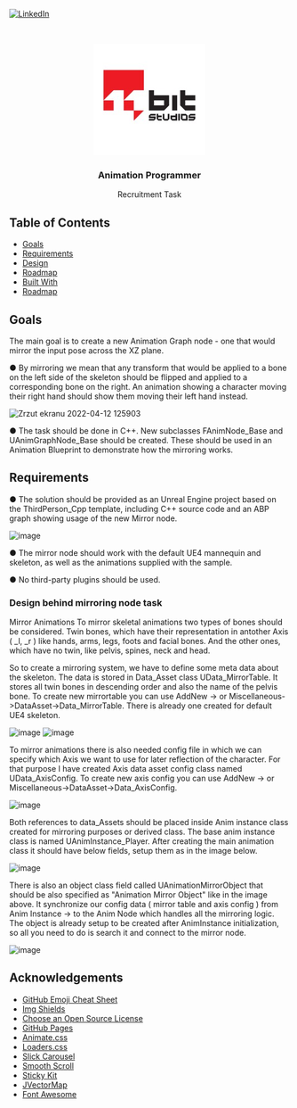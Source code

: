 [![LinkedIn][linkedin-shield]][linkedin-url]



<!-- PROJECT LOGO -->
<p align="center">
 
<br />
<p align="center">
  <a href="https://github.com/pbrzoska024/FPS-MULTIPLAYER-PROJECT-WINDOWS64-32BIT-">
  </a>
  <img src="images/LOGO.jpg" alt="Logo" width="200" height="200">
  <h3 align="center">Animation Programmer </h3>

  <p align="center">
  Recruitment Task
   



<!-- TABLE OF CONTENTS -->
## Table of Contents

* [Goals](#Goals)
* [Requirements](#Requirements)
* [Design](#Design)
* [Roadmap](#roadmap)
 * [Built With](#built-with)
* [Roadmap](#roadmap)




<!-- Goals -->
## Goals

The main goal is to create a new Animation Graph node - one that would mirror the input pose across the XZ plane.

● By mirroring we mean that any transform that would be applied to a bone on the left
side of the skeleton should be flipped and applied to a corresponding bone on the
right. An animation showing a character moving their right hand should show them
moving their left hand instead.
 
 ![Zrzut ekranu 2022-04-12 125903](https://user-images.githubusercontent.com/53401206/162945852-cd1e6c0f-3fa6-4569-a58a-5420cda831a5.png)

● The task should be done in C++. New subclasses FAnimNode_Base and
UAnimGraphNode_Base should be created. These should be used in an Animation
Blueprint to demonstrate how the mirroring works.



<!-- Requirements -->
## Requirements

● The solution should be provided as an Unreal Engine project based on the
ThirdPerson_Cpp template, including C++ source code and an ABP graph showing
usage of the new Mirror node.
 
 ![image](https://user-images.githubusercontent.com/53401206/162946123-31122f4f-3c6c-4987-8e69-ff63e7e7f436.png)

● The mirror node should work with the default UE4 mannequin and skeleton, as well
as the animations supplied with the sample.

● No third-party plugins should be used.



### Design behind mirroring node task
 
 Mirror Animations
To mirror skeletal animations two types of bones should be considered. Twin bones, which have their representation in antother Axis ( _l, _r ) like hands, arms, legs, foots and facial bones. And the other ones, which have no twin, like pelvis, spines, neck and head.

So to create a mirroring system, we have to define some meta data about the skeleton. The data is stored in Data_Asset class UData_MirrorTable.
It stores all twin bones in descending  order and also the name of the pelvis bone. To create new mirrortable you can use
AddNew -> or Miscellaneous->DataAsset->Data_MirrorTable.
There is already one created for default UE4 skeleton.
 
 ![image](https://user-images.githubusercontent.com/53401206/162947739-fba3c5e7-fe35-439d-b57d-319ae1afddfd.png)
 ![image](https://user-images.githubusercontent.com/53401206/162947838-fe8cc448-996a-4d8d-82ad-83f37d08bc7b.png)

To mirror animations there is also needed config file in which we can specify which Axis we want to use for later reflection of the character.
For that purpose I have created Axis data asset config class named UData_AxisConfig. To create new axis config you can use
AddNew -> or Miscellaneous->DataAsset->Data_AxisConfig.

![image](https://user-images.githubusercontent.com/53401206/162949688-fab9397f-dbb1-4238-9c45-305e26101e16.png)


 Both references to data_Assets should be placed inside Anim instance class created for mirroring purposes or derived class.
 The base anim instance class is named UAnimInstance_Player. After creating the main animation class it should have below fields, setup them as in the image below.
 
 ![image](https://user-images.githubusercontent.com/53401206/162950525-262636c4-ea5f-4adf-a4cb-fe7b51ede78a.png)
 
 There is also an object class field called UAnimationMirrorObject that should be also specified as "Animation Mirror Object" like in the image above.
 It synchronize our config data ( mirror table and axis config ) from Anim Instance -> to the Anim Node which handles all the mirroring logic.
 The object is already setup to be created after AnimInstance initialization, so all you need to do is search it and connect to the mirror node.
 
 ![image](https://user-images.githubusercontent.com/53401206/162951519-f0b4c829-9370-403b-9abe-066714106134.png)
 







<!-- ACKNOWLEDGEMENTS -->
## Acknowledgements
* [GitHub Emoji Cheat Sheet](https://www.webpagefx.com/tools/emoji-cheat-sheet)
* [Img Shields](https://shields.io)
* [Choose an Open Source License](https://choosealicense.com)
* [GitHub Pages](https://pages.github.com)
* [Animate.css](https://daneden.github.io/animate.css)
* [Loaders.css](https://connoratherton.com/loaders)
* [Slick Carousel](https://kenwheeler.github.io/slick)
* [Smooth Scroll](https://github.com/cferdinandi/smooth-scroll)
* [Sticky Kit](http://leafo.net/sticky-kit)
* [JVectorMap](http://jvectormap.com)
* [Font Awesome](https://fontawesome.com)





<!-- MARKDOWN LINKS & IMAGES -->
<!-- https://www.markdownguide.org/basic-syntax/#reference-style-links -->
[contributors-shield]: https://img.shields.io/github/contributors/othneildrew/Best-README-Template.svg?style=flat-square
[contributors-url]: https://github.com/othneildrew/Best-README-Template/graphs/contributors
[forks-shield]: https://img.shields.io/github/forks/othneildrew/Best-README-Template.svg?style=flat-square
[forks-url]: https://github.com/othneildrew/Best-README-Template/network/members
[stars-shield]: https://img.shields.io/github/stars/othneildrew/Best-README-Template.svg?style=flat-square
[stars-url]: https://github.com/othneildrew/Best-README-Template/stargazers
[issues-shield]: https://img.shields.io/github/issues/othneildrew/Best-README-Template.svg?style=flat-square
[issues-url]: https://github.com/othneildrew/Best-README-Template/issues
[license-shield]: https://img.shields.io/github/license/othneildrew/Best-README-Template.svg?style=flat-square
[license-url]: https://github.com/othneildrew/Best-README-Template/blob/master/LICENSE.txt
[linkedin-shield]: https://img.shields.io/badge/-LinkedIn-black.svg?style=flat-square&logo=linkedin&colorB=555
[linkedin-url]: https://linkedin.com/in/othneildrew
[product-screenshot]: images/screenshot.png
